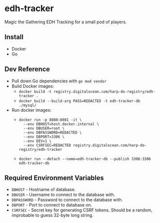 # edh-tracker
Magic the Gathering EDH Tracking for a small pod of players.

## Install

- Docker
- Go

## Dev Reference

- Pull down Go dependencies with `go mod vendor`
- Build Docker images:
  - `docker build -t registry.digitalocean.com/harp-do-registry/edh-tracker .`
  - `docker build --build-arg PASS=REDACTED -t edh-tracker-db ./mysql/`
- Run docker images:
  - ```
    docker run -p 8080:8081 -it \
      --env DBHOST=host.docker.internal \
      --env DBUSER=root \ 
      --env DBPASSWORD=REDACTED \
      --env DBPORT=3306 \
      --env DEV=1 \
      --env CSRFSEC=REDACTED registry.digitalocean.com/harp-do-registry/edh-tracker
    ```
  - `docker run --detach --name=edh-tracker-db --publish 3306:3306 edh-tracker-db`

## Required Environment Variables

- `DBHOST` - Hostname of database.
- `DBUSER` - Username to connect to the database with.
- `DBPASSWORD` - Password to connect to the database with.
- `DBPORT` - Port to connect to database on.
- `CSRFSEC` - Secret key for generating CSRF tokens. Should be a random, improbable to guess 32-byte long string.
